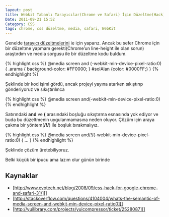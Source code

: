 ```yaml
---
layout: post
title: Webkit Tabanlı Tarayıcılar(Chrome ve Safari) İçin Düzeltme(Hack) Sorunu ve Çözümü
Date: 2011-09-21 15:52
Category: CSS
tags: chrome, css düzeltme, media, safari, WebKit
---
```


Genelde [tarayıcı düzeltmelerini][] ie için yaparız. Ancak bu sefer
Chrome için bir düzeltme yapmam gerekti(Chrome’un line-height ile olan
sorun) araştırdım ve media sorgusu ile bir düzeltme kodu buldum.

{% highlight css %}
@media screen and (-webkit-min-device-pixel-ratio:0) {
    .arama { background-color: #FF0000; }
    #solAlan {color: #0000FF;}
}
{% endhighlight %}

Şeklinde bir kod işimi gördü, ancak projeyi yayına atarken sıkıştırıp
gönderiyoruz ve sıkıştırılınca

{% highlight css %}
@media screen and(-webkit-min-device-pixel-ratio:0)
{% endhighlight %}

Satırındaki **and** ve **(** arasındaki boşluğu sıkıştırma esnasında yok
ediyor ve buda bu düzeltmenin uygulanmamasına neden oluyor. Çözüm için
araya çakma bir yöntem(**/*!*/**) ile boşluk bırakmalıyız.

{% highlight css %}
@media screen and/*!*/(-webkit-min-device-pixel-ratio:0) {
	...
}
{% endhighlight %}


Şeklinde çözüm üretebiliyoruz.

Belki küçük bir ipucu ama lazım olur günün birinde

## Kaynaklar

-   [http://www.evotech.net/blog/2008/09/css-hack-for-google-chrome-and-safari-31/][]
-   [http://stackoverflow.com/questions/4104004/whats-the-semantic-of-media-screen-and-webkit-min-device-pixel-ratio0][]
-   [http://yuilibrary.com/projects/yuicompressor/ticket/2528087][]


  [tarayıcı düzeltmelerini]: http://www.fatihhayrioglu.com/tum-tarayicilar-icin-css-duzeltmelerihack/
  [http://www.evotech.net/blog/2008/09/css-hack-for-google-chrome-and-safari-31/]: http://www.evotech.net/blog/2008/09/css-hack-for-google-chrome-and-safari-31/
  [http://stackoverflow.com/questions/4104004/whats-the-semantic-of-media-screen-and-webkit-min-device-pixel-ratio0]: http://stackoverflow.com/questions/4104004/whats-the-semantic-of-media-screen-and-webkit-min-device-pixel-ratio0
  [http://yuilibrary.com/projects/yuicompressor/ticket/2528087]: http://yuilibrary.com/projects/yuicompressor/ticket/2528087
